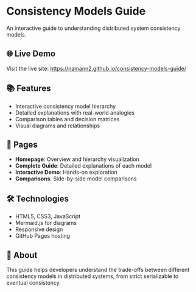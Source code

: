 # Consistency Models Guide

An interactive guide to understanding distributed system consistency models.

## 🌐 Live Demo
Visit the live site: https://namann2.github.io/consistency-models-guide/

## 📚 Features
- Interactive consistency model hierarchy
- Detailed explanations with real-world analogies
- Comparison tables and decision matrices
- Visual diagrams and relationships

## 🚀 Pages
- **Homepage**: Overview and hierarchy visualization
- **Complete Guide**: Detailed explanations of each model
- **Interactive Demo**: Hands-on exploration
- **Comparisons**: Side-by-side model comparisons

## 🛠️ Technologies
- HTML5, CSS3, JavaScript
- Mermaid.js for diagrams
- Responsive design
- GitHub Pages hosting

## 📖 About
This guide helps developers understand the trade-offs between different consistency models in distributed systems, from strict serializable to eventual consistency.
